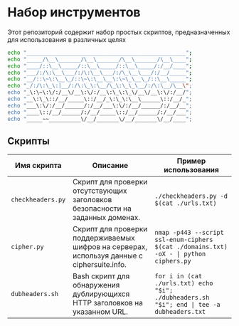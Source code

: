# Набор инструментов

Этот репозиторий содержит набор простых скриптов, предназначенных для использования в различных целях

```bash 
echo "__________________________________________________";
echo "_____/\__\_______/\__\_______/\__\_______/\__\____";
echo "____/::\__\_____/::\__\_____/::\__\_____/:/__/____";
echo "___/:/\:\__\___/:/\:\__\___/:/\_\__\___/:/__/_____";
echo "__/::\~\:\__\_/::\~\:\__\__\:\~\_\__\_/::\__\_____";
echo "_/:/\:\_\:|__/:/\:\_\:\__/\_\:\_\_\__/:/\:\__/\__\";
echo "_\:\~\:\/:/__\/__\:\/:/__\:\_\:\_\/__\/__\:\/:/__/";
echo "__\:\_\::/__/_____\::/__/_\:\_\:\__\______\::/__/_";
echo "___\:\/:/__/______/:/__/___\:\/:/__/______/:/__/__";
echo "____\::/__/______/:/__/_____\::/__/______/:/__/___";
echo "_____~~__________\/__/_______\/__/_______\/__/____";
```

## Скрипты

| Имя скрипта     | Описание                                                   | Пример использования                       |
|-----------------|------------------------------------------------------------|---------------------------------------------|
| `checkheaders.py` | Скрипт для проверки отсутствующих заголовков безопасности на заданных доменах. | `./checkheaders.py -d $(cat ./urls.txt)` |
| `cipher.py`     | Скрипт для проверки поддерживаемых шифров на серверах, используя данные с ciphersuite.info. | `nmap -p443 --script ssl-enum-ciphers $(cat ./domains.txt) -oX - \| python ciphers.py` |
| `dubheaders.sh` | Bash скрипт для обнаружения дублирующихся HTTP заголовков на указанном URL. | `for i in (cat ./urls.txt) echo "$i"; ./dubheaders.sh "$i"; end \| tee -a dubheaders.txt` |
